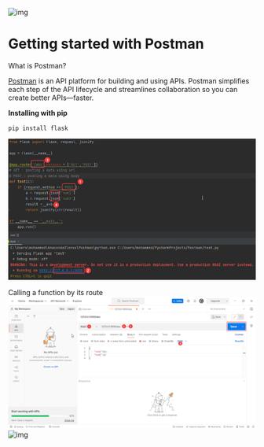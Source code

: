 ![img](https://www.zeljkovic.sh/wp-content/uploads/2022/02/1_QOx_tPV5wJnhTzAGhfIiLA.png)
# Getting started with Postman

What is Postman?

[Postman](https://www.postman.com/) is an API platform for building and using APIs. Postman simplifies each step of the API lifecycle and streamlines collaboration so you can create better APIs—faster.

**Installing with pip**
```
pip install flask
```

![img](https://github.com/Metallurgist/Getting-started-with-Postman/blob/master/Pics/LrzChjWonW.png)

Calling a function by its route
![img](https://github.com/Metallurgist/Getting-started-with-Postman/blob/master/Pics/J1SKTyHMED.png)
![img](https://assets-global.website-files.com/61c0a8113e6c0d76daedae5e/61c0a8113e6c0d49e8edd6bc_Banner-min.jpg)

